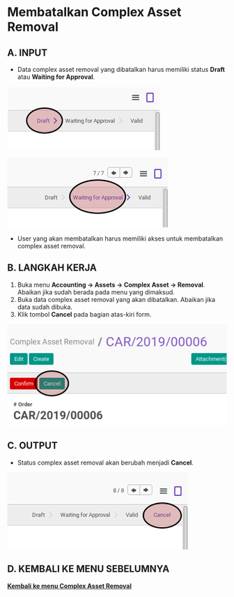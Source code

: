 # Membatalkan Complex Asset Removal

## A. INPUT

* Data complex asset removal yang dibatalkan harus memiliki status **Draft** atau **Waiting for Approval**.

![](../../img/complex-asset-removal/status-draft.png)

![](../../img/complex-asset-removal/status-waiting.png)

* User yang akan membatalkan harus memiliki akses untuk membatalkan complex asset removal.

## B. LANGKAH KERJA

1. Buka menu **Accounting -> Assets -> Complex Asset -> Removal**. Abaikan jika sudah berada pada menu yang dimaksud.
2. Buka data complex asset removal yang akan dibatalkan. Abaikan jika data sudah dibuka.
3. Klik tombol **Cancel** pada bagian atas-kiri form.

![](../../img/complex-asset-removal/tombol-cancel.png)

## C. OUTPUT

* Status complex asset removal akan berubah menjadi **Cancel**.

![](../../img/complex-asset-removal/status-cancel.png)

## D. KEMBALI KE MENU SEBELUMNYA

[**Kembali ke menu Complex Asset Removal**](./../complex-asset-removal.md)
